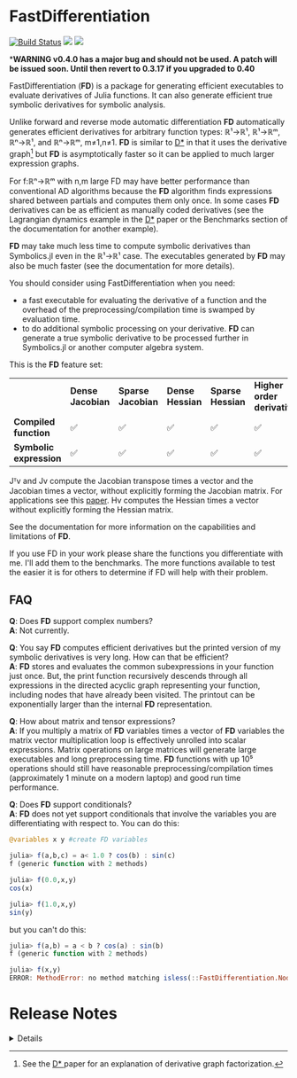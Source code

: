 # FastDifferentiation

[![Build Status](https://github.com/brianguenter/FastDifferentiation.jl/actions/workflows/CI.yml/badge.svg?branch=main)](https://github.com/brianguenter/FastDifferentiation.jl/actions/workflows/CI.yml?query=branch%3Amain) [![](https://img.shields.io/badge/docs-stable-blue.svg)](https://brianguenter.github.io/FastDifferentiation.jl/stable) [![](https://img.shields.io/badge/docs-dev-blue.svg)](https://brianguenter.github.io/FastDifferentiation.jl/dev)

***WARNING v0.4.0 has a major bug and should not be used. A patch will be issued soon. Until then revert to 0.3.17 if you upgraded to 0.40**

FastDifferentiation (**FD**) is a package for generating efficient executables to evaluate derivatives of Julia functions. It can also generate efficient true symbolic derivatives for symbolic analysis. 

Unlike forward and reverse mode automatic differentiation **FD** automatically generates efficient derivatives for arbitrary function types: ℝ¹->ℝ¹, ℝ¹->ℝᵐ, ℝⁿ->ℝ¹, and ℝⁿ->ℝᵐ, m≠1,n≠1. **FD** is similar to [D*](https://www.microsoft.com/en-us/research/publication/the-d-symbolic-differentiation-algorithm/) in that it uses the derivative graph[^a] but **FD** is asymptotically faster so it can be applied to much larger expression graphs.

For f:ℝⁿ->ℝᵐ with n,m large FD may have better performance than conventional AD algorithms because the **FD** algorithm finds expressions shared between partials and computes them only once. In some cases **FD** derivatives can be as efficient as manually coded derivatives (see the Lagrangian dynamics example in the [D*](https://www.microsoft.com/en-us/research/publication/the-d-symbolic-differentiation-algorithm/) paper or the Benchmarks section of the documentation for another example).

 **FD** may take much less time to compute symbolic derivatives than Symbolics.jl even in the ℝ¹->ℝ¹ case. The executables generated by **FD** may also be much faster (see the documentation for more details). 

You should consider using FastDifferentiation when you need: 
* a fast executable for evaluating the derivative of a function and the overhead of the preprocessing/compilation time is swamped by evaluation time.
* to do additional symbolic processing on your derivative. **FD** can generate a true symbolic derivative to be processed further in Symbolics.jl or another computer algebra system.

This is the **FD** feature set:

<table>
<tr>
<td> <b></b>
<td> <b>Dense Jacobian</b> <td>  <b>Sparse Jacobian</b> </td> 
<td>  <b>Dense Hessian</b> </td><td>  <b> Sparse Hessian</b> </td> 
<td>  <b>Higher order derivatives</b> </td> 
<td>  <b>Jᵀv</b> </td> 
<td>  <b>Jv</b> </td> 
<td> <b> Hv </b> </td>
</tr>
<tr>
<td> <b> Compiled function </b> </td> 
<td> ✅ </td>
<td> ✅ </td>
<td> ✅ </td>
<td> ✅  </td>
<td> ✅ </td>
<td> ✅ </td>
<td> ✅ </td>
<td> ✅ </td>
</tr>
<tr>
<td> <b> Symbolic expression </b> </td> 
<td> ✅ </td>
<td> ✅ </td>
<td> ✅ </td>
<td> ✅  </td>
<td> ✅ </td>
<td> ✅ </td>
<td> ✅ </td>
<td> ✅ </td>
</tr>

</table>

Jᵀv and Jv compute the Jacobian transpose times a vector and the Jacobian times a vector, without explicitly forming the Jacobian matrix. For applications see this [paper](https://arxiv.org/abs/1812.01892). Hv computes the Hessian times a vector without explicitly forming the Hessian matrix.

See the documentation for more information on the capabilities and limitations of **FD**.

If you use FD in your work please share the functions you differentiate with me. I'll add them to the benchmarks. The more functions available to test the easier it is for others to determine if FD will help with their problem.

## FAQ

**Q**: Does **FD** support complex numbers?  
**A**: Not currently.

**Q**: You say **FD** computes efficient derivatives but the printed version of my symbolic derivatives is very long. How can that be efficient?  
**A**: **FD** stores and evaluates the common subexpressions in your function just once. But, the print function recursively descends through all expressions in the directed acyclic graph representing your function, including nodes that have already been visited. The printout can be exponentially larger than the internal **FD** representation.

**Q**: How about matrix and tensor expressions?  
**A**: If you multiply a matrix of **FD** variables times a vector of **FD** variables the matrix vector multiplication loop is effectively unrolled into scalar expressions. Matrix operations on large matrices will generate large executables and long preprocessing time. **FD** functions with up 10⁵ operations should still have reasonable preprocessing/compilation times (approximately 1 minute on a modern laptop) and good run time performance.

**Q**: Does **FD** support conditionals?  
**A**: **FD** does not yet support conditionals that involve the variables you are differentiating with respect to. You can do this:
```julia
@variables x y #create FD variables

julia> f(a,b,c) = a< 1.0 ? cos(b) : sin(c)
f (generic function with 2 methods)

julia> f(0.0,x,y)
cos(x)

julia> f(1.0,x,y)
sin(y)
```
but you can't do this:
```julia
julia> f(a,b) = a < b ? cos(a) : sin(b)
f (generic function with 2 methods)

julia> f(x,y)
ERROR: MethodError: no method matching isless(::FastDifferentiation.Node{Symbol, 0}, ::FastDifferentiation.Node{Symbol, 0})
```

# Release Notes
<details>
v0.3.2 - make_function now generates functions that have much faster LLVM compile time for all constant input arguments. It now generates code to do this

result = [c1,c2,....]

instead of assigning every element of the array in code:

#old way
result[1] = c1
result[2] = c2
...

This is especially useful for large constant Jacobians. LLVM code generation in the old method could take a very long time (many minutes for constant Jacobians with 100,000+ entries). make_function and LLVM code generation time for constant Jacobians is now much faster, on the order of 20 seconds for a 10000x10000 constant dense Jacobian.

Better algebraic simplification of sums of products. Now this input expression `3x + 5x` will be simplified to `8x`. Before it was left as `3x + 5x`.

v0.3.1 - Code generation is smarter about initializing in place arrays with zeros. Previously it initialized all array elements even if most of them not identically zero and would be set to a properly defined value elsewhere in the code. This especially improves performance for functions where no or few elements are identically zero.

v0.3.0 - BREAKING CHANGE. `make_function` called with `in_place` = true now returns an anonymous function which takes the in place result matrix as the first argument. Prior to this the result matrix was the second argument.

```julia
function main()
     x = FD.make_variables(:x, 5)
     y = FD.make_variables(:y, 5)

     f! = FD.make_function([sum(x), sum(y)], x, y; in_place=true)

     result = zeros(2)
     x = rand(5)
     y = rand(5)

     f!(result, [x; y]) #in place matrix argument now comes first instead of second.
     #f!([x;y], result) #this used to work but now will raise an exception 
     # unless [x;y] and result are the same size in which case the answer will just be wrong.
     return result, (sum(x), sum(y))
end
```

v0.2.9: Added `init_with_zeros` keyword argument to make_function. If this argument is false then the runtime generated function will not zero the in place array, otherwise it will. 

This can significantly improve performance for matrices that are somewhat sparse (say 3/4 of elements identically zero) but not sparse enough that a sparse matrix is efficient. In cases like this setting array elements to zero on every call to the runtime generated function can take more time than evaluating the non-zero array element expressions. 
     
This argument is only active if rhe `in_place` argument is true. 
</details>


[^a]: See the [D* ](https://www.microsoft.com/en-us/research/publication/the-d-symbolic-differentiation-algorithm/) paper for an explanation of derivative graph factorization. 

